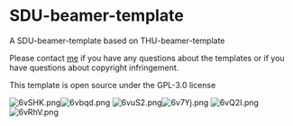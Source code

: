 # SDU-beamer-template
A SDU-beamer-template based on THU-beamer-template

Please contact [me](2861126078@qq.com) if you have any questions about the templates or if you have questions about copyright infringement.

This template is open source under the GPL-3.0 license

![6vSHK.png](https://i.imgs.ovh/2023/12/19/6vSHK.png)![6vbqd.png](https://i.imgs.ovh/2023/12/19/6vbqd.png)
![6vuS2.png](https://i.imgs.ovh/2023/12/19/6vuS2.png)![6v7Yj.png](https://i.imgs.ovh/2023/12/19/6v7Yj.png)
![6vQ2I.png](https://i.imgs.ovh/2023/12/19/6vQ2I.png)![6vRhV.png](https://i.imgs.ovh/2023/12/19/6vRhV.png)
